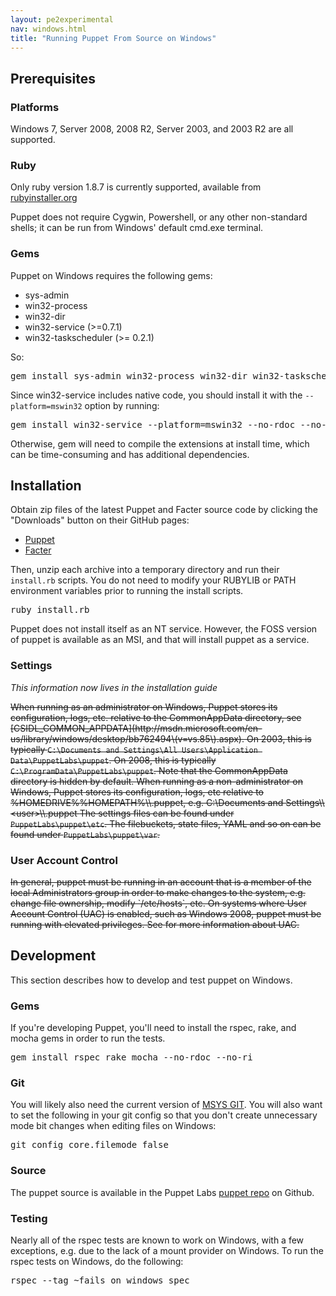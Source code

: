 ```yaml
---
layout: pe2experimental
nav: windows.html
title: "Running Puppet From Source on Windows"
---
```


## Prerequisites

### Platforms

Windows 7, Server 2008, 2008 R2, Server 2003, and 2003 R2 are all supported.

### Ruby

Only ruby version 1.8.7 is currently supported, available from [rubyinstaller.org](http://rubyinstaller.org/downloads)

Puppet does not require Cygwin, Powershell, or any other non-standard shells; it can be run from Windows' default cmd.exe terminal.

### Gems

Puppet on Windows requires the following gems: 

* sys-admin
* win32-process
* win32-dir
* win32-service (>=0.7.1)
* win32-taskscheduler (>= 0.2.1)

So:

<pre>
gem install sys-admin win32-process win32-dir win32-taskscheduler --no-rdoc --no-ri
</pre>

Since win32-service includes native code, you should install it with the `--platform=mswin32` option by running:

<pre>
gem install win32-service --platform=mswin32 --no-rdoc --no-ri --version 0.7.1
</pre>

Otherwise, gem will need to compile the extensions at install time, which can be time-consuming and has additional dependencies. 

## Installation

Obtain zip files of the latest Puppet and Facter source code by clicking the "Downloads" button on their GitHub pages: 

* [Puppet](https://github.com/puppetlabs/puppet)
* [Facter](https://github.com/puppetlabs/facter)

Then, unzip each archive into a temporary directory and run their `install.rb` scripts. You do not need to modify your RUBYLIB or PATH environment variables prior to running the install scripts.

<pre>
ruby install.rb
</pre>

Puppet does not install itself as an NT service. However, the FOSS version of puppet is available as an MSI, and that will install puppet as a service.

### Settings

<i>This information now lives in the installation guide</i>

<del>
When running as an administrator on Windows, Puppet stores its configuration, logs, etc. relative to the CommonAppData directory, see [CSIDL_COMMON_APPDATA](http://msdn.microsoft.com/en-us/library/windows/desktop/bb762494\(v=vs.85\).aspx). On 2003, this is typically <code>C:\Documents and Settings\All Users\Application Data\PuppetLabs\puppet</code>. On 2008, this is typically <code>C:\ProgramData\PuppetLabs\puppet</code>. Note that the CommonAppData directory is hidden by default.
</del>
<del>
When running as a non-administrator on Windows, Puppet stores its configuration, logs, etc relative to %HOMEDRIVE%%HOMEPATH%\\.puppet, e.g. C:\Documents and Settings\\&lt;user&gt;\\.puppet
</del>
<del>
The settings files can be found under <code>PuppetLabs\puppet\etc</code>. The filebuckets, state files, YAML and so on can be found under <code>PuppetLabs\puppet\var</code>.
</del>

### User Account Control ###
<del>
In general, puppet must be running in an account that is a member of the local Administrators group in order to make changes to the system, e.g. change file ownership, modify `/etc/hosts`, etc. On systems where User Account Control (UAC) is enabled, such as Windows 2008, puppet must be running with elevated privileges. See <http://blog.didierstevens.com/2008/05/26/quickpost-restricted-tokens-and-uac/> for more information about UAC.
</del>

## Development

This section describes how to develop and test puppet on Windows.

### Gems

If you're developing Puppet, you'll need to install the rspec, rake, and mocha gems in order to run the tests. 

<pre>
gem install rspec rake mocha --no-rdoc --no-ri
</pre>

### Git

You will likely also need the current version of [MSYS GIT](http://code.google.com/p/msysgit/downloads/list). You will also want to set the following in your git config so that you don't create unnecessary mode bit changes when editing files on Windows:

<pre>
git config core.filemode false
</pre>

### Source

The puppet source is available in the Puppet Labs [puppet repo](https://github.com/puppetlabs/puppet) on Github. 

### Testing

Nearly all of the rspec tests are known to work on Windows, with a few exceptions, e.g. due to the lack of a mount provider on Windows. To run the rspec tests on Windows, do the following:

<pre>
rspec --tag ~fails_on_windows spec
</pre>

